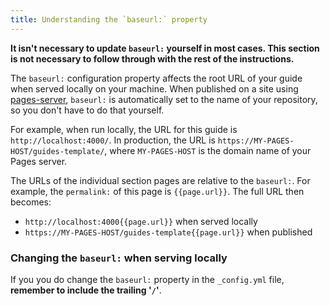 ```yaml
---
title: Understanding the `baseurl:` property
---
```

__It isn't necessary to update `baseurl:` yourself in most cases. This
section is not necessary to follow through with the rest of the instructions.__

The `baseurl:` configuration property affects the root URL of your guide when
served locally on your machine. When published on a site using [pages-server][],
`baseurl:` is automatically set to the name of your repository, so you don't
have to do that yourself.

[pages-server]: https://github.com/mbland/pages-server

For example, when run locally, the URL for this guide is
`http://localhost:4000/`. In production, the URL is
`https://MY-PAGES-HOST/guides-template/`, where `MY-PAGES-HOST` is the domain
name of your Pages server.

The URLs of the individual section pages are relative to the `baseurl:`. For
example, the `permalink:` of this page is `{{page.url}}`. The full URL then
becomes:

* `http://localhost:4000{{page.url}}` when served locally
* `https://MY-PAGES-HOST/guides-template{{page.url}}` when published

### Changing the `baseurl:` when serving locally

If you you do change the `baseurl:` property in the `_config.yml` file,
**remember to include the trailing '`/`'**.
